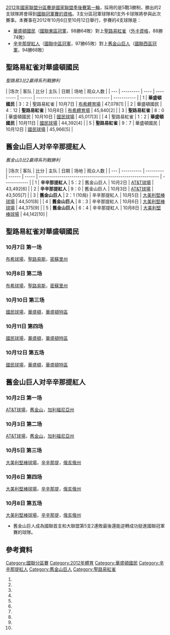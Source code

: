 [2012年](../Page/2012年美國職棒大聯盟球季.md "wikilink")[國家聯盟分區賽是](https://zh.wikipedia.org/wiki/國家聯盟分區賽 "wikilink")[國家聯盟季後賽第一輪](https://zh.wikipedia.org/wiki/國家聯盟 "wikilink")，採用的是5戰3勝制，勝出的2支球隊將會得到[國聯冠軍賽的資格](../Page/2012年國家聯盟冠軍賽.md "wikilink")。3支分區冠軍球隊和1支外卡球隊將參與此次賽事。本賽事在2012年10月6日至10月12日舉行，參賽的4支球隊是：

  - [華盛頓國民](../Page/華盛頓國民.md "wikilink")（[國聯東區冠軍](../Page/國家聯盟東區.md "wikilink")，98勝64敗）對上[聖路易紅雀](../Page/聖路易紅雀.md "wikilink")（[外卡資格](https://zh.wikipedia.org/wiki/外卡 "wikilink")，88勝74敗）
  - [辛辛那提紅人](../Page/辛辛那提紅人.md "wikilink")（[國聯中區冠軍](../Page/國家聯盟中區.md "wikilink")，97勝65敗）對上[舊金山巨人](../Page/舊金山巨人.md "wikilink")（[國聯西區冠軍](../Page/國家聯盟西區.md "wikilink")，94勝68敗）

## 聖路易紅雀对華盛頓國民

*聖路易3比2贏得系列戰勝利*

| |场次 | 客队        | 比分   | 主队        | 日期     | 场地                                   | 观众人数        |
| --- | --------- | ---- | --------- | ------ | ------------------------------------ | ----------- |
| 1   | **華盛頓國民** | 3：2  | 聖路易紅雀     | 10月7日  | [布希體育場](../Page/布希體育場.md "wikilink") | 47,078\[1\] |
| 2   | 華盛頓國民     | 4：12 | **聖路易紅雀** | 10月8日  | [布希體育場](../Page/布希體育場.md "wikilink") | 45,840\[2\] |
| 3   | **聖路易紅雀** | 8：0  | 華盛頓國民     | 10月10日 | [國民球場](../Page/國民球場.md "wikilink")   | 45,017\[3\] |
| 4   | 聖路易紅雀     | 1：2  | **華盛頓國民** | 10月11日 | [國民球場](../Page/國民球場.md "wikilink")   | 44,392\[4\] |
| 5   | **聖路易紅雀** | 9：7  | 華盛頓國民     | 10月12日 | [國民球場](../Page/國民球場.md "wikilink")   | 45,966\[5\] |

## 舊金山巨人对辛辛那提紅人

*舊金山3比2贏得系列戰勝利*

| |场次 | 客队         | 比分        | 主队     | 日期    | 场地                                                          | 观众人数         |
| --- | ---------- | --------- | ------ | ----- | ----------------------------------------------------------- | ------------ |
| 1   | **辛辛那提紅人** | 5：2       | 舊金山巨人  | 10月2日 | [AT\&T球場](https://zh.wikipedia.org/wiki/AT&T球場 "wikilink")  | 43,492\[6\]  |
| 2   | **辛辛那提紅人** | 9：0       | 舊金山巨人  | 10月3日 | [AT\&T球場](https://zh.wikipedia.org/wiki/AT&T球場 "wikilink")  | 43,505\[7\]  |
| 3   | **舊金山巨人**  | 2：1 (10局) | 辛辛那提紅人 | 10月5日 | [大美利堅棒球場](https://zh.wikipedia.org/wiki/大美利堅棒球場 "wikilink") | 44,501\[8\]  |
| 4   | **舊金山巨人**  | 8：3       | 辛辛那提紅人 | 10月6日 | [大美利堅棒球場](https://zh.wikipedia.org/wiki/大美利堅棒球場 "wikilink") | 44,375\[9\]  |
| 5   | **舊金山巨人**  | 6：4       | 辛辛那提紅人 | 10月8日 | [大美利堅棒球場](https://zh.wikipedia.org/wiki/大美利堅棒球場 "wikilink") | 44,142\[10\] |

## 聖路易紅雀对華盛頓國民

### 10月7日 第一场

[布希球場](https://zh.wikipedia.org/wiki/布希球場 "wikilink")，[聖路易斯](https://zh.wikipedia.org/wiki/聖路易斯 "wikilink")，[密蘇里州](../Page/密蘇里州.md "wikilink")

### 10月8日 第二场

[布希球場](https://zh.wikipedia.org/wiki/布希球場 "wikilink")，[聖路易斯](https://zh.wikipedia.org/wiki/聖路易斯 "wikilink")，[密蘇里州](../Page/密蘇里州.md "wikilink")

### 10月10日 第三场

[國民球場](../Page/國民球場.md "wikilink")，[華盛頓](https://zh.wikipedia.org/wiki/華盛頓 "wikilink")，[華盛頓特區](https://zh.wikipedia.org/wiki/華盛頓特區 "wikilink")

### 10月11日 第四场

[國民球場](../Page/國民球場.md "wikilink")，[華盛頓](https://zh.wikipedia.org/wiki/華盛頓 "wikilink")，[華盛頓特區](https://zh.wikipedia.org/wiki/華盛頓特區 "wikilink")

### 10月12日 第五场

[國民球場](../Page/國民球場.md "wikilink")，[華盛頓](https://zh.wikipedia.org/wiki/華盛頓 "wikilink")，[華盛頓特區](https://zh.wikipedia.org/wiki/華盛頓特區 "wikilink")

## 舊金山巨人对辛辛那提紅人

### 10月2日 第一场

[AT\&T球場](https://zh.wikipedia.org/wiki/AT&T球場 "wikilink")，[舊金山](https://zh.wikipedia.org/wiki/舊金山 "wikilink")，[加利福尼亞州](https://zh.wikipedia.org/wiki/加利福尼亞州 "wikilink")

### 10月3日 第二场

[AT\&T球場](https://zh.wikipedia.org/wiki/AT&T球場 "wikilink")，[舊金山](https://zh.wikipedia.org/wiki/舊金山 "wikilink")，[加利福尼亞州](https://zh.wikipedia.org/wiki/加利福尼亞州 "wikilink")

### 10月5日 第三场

[大美利堅棒球場](https://zh.wikipedia.org/wiki/大美利堅棒球場 "wikilink")，[辛辛那提](../Page/辛辛那提.md "wikilink")，[俄亥俄州](../Page/俄亥俄州.md "wikilink")

### 10月6日 第四场

[大美利堅棒球場](https://zh.wikipedia.org/wiki/大美利堅棒球場 "wikilink")，[辛辛那提](../Page/辛辛那提.md "wikilink")，[俄亥俄州](../Page/俄亥俄州.md "wikilink")

### 10月8日 第五场

[大美利堅棒球場](https://zh.wikipedia.org/wiki/大美利堅棒球場 "wikilink")，[辛辛那提](../Page/辛辛那提.md "wikilink")，[俄亥俄州](../Page/俄亥俄州.md "wikilink")

  - 舊金山巨人成為國聯首支和大聯盟第5支2連敗最後還能逆轉成功挺進國聯冠軍賽的球隊。

## 參考資料

[Category:國聯分區賽](https://zh.wikipedia.org/wiki/Category:國聯分區賽 "wikilink") [Category:2012年體育](https://zh.wikipedia.org/wiki/Category:2012年體育 "wikilink") [Category:華盛頓國民](https://zh.wikipedia.org/wiki/Category:華盛頓國民 "wikilink") [Category:辛辛那提紅人](https://zh.wikipedia.org/wiki/Category:辛辛那提紅人 "wikilink") [Category:舊金山巨人](https://zh.wikipedia.org/wiki/Category:舊金山巨人 "wikilink") [Category:聖路易紅雀](https://zh.wikipedia.org/wiki/Category:聖路易紅雀 "wikilink")

1.
2.
3.
4.
5.
6.
7.
8.
9.
10.